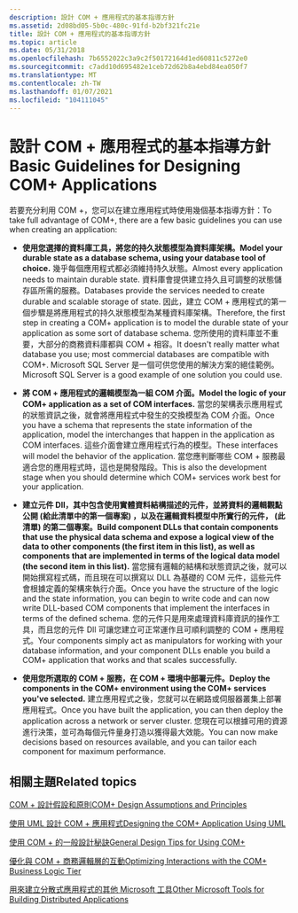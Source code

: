 ```yaml
---
description: 設計 COM + 應用程式的基本指導方針
ms.assetid: 2d08bd05-5b0c-480c-91fd-b2bf321fc21e
title: 設計 COM + 應用程式的基本指導方針
ms.topic: article
ms.date: 05/31/2018
ms.openlocfilehash: 7b6552022c3a9c2f50172164d1ed60811c5272e0
ms.sourcegitcommit: c7add10d695482e1ceb72d62b8a4ebd84ea050f7
ms.translationtype: MT
ms.contentlocale: zh-TW
ms.lasthandoff: 01/07/2021
ms.locfileid: "104111045"
---
```

# <a name="basic-guidelines-for-designing-com-applications"></a><span data-ttu-id="d0eaa-103">設計 COM + 應用程式的基本指導方針</span><span class="sxs-lookup"><span data-stu-id="d0eaa-103">Basic Guidelines for Designing COM+ Applications</span></span>

<span data-ttu-id="d0eaa-104">若要充分利用 COM +，您可以在建立應用程式時使用幾個基本指導方針：</span><span class="sxs-lookup"><span data-stu-id="d0eaa-104">To take full advantage of COM+, there are a few basic guidelines you can use when creating an application:</span></span>

-   <span data-ttu-id="d0eaa-105">**使用您選擇的資料庫工具，將您的持久狀態模型為資料庫架構。**</span><span class="sxs-lookup"><span data-stu-id="d0eaa-105">**Model your durable state as a database schema, using your database tool of choice.**</span></span> <span data-ttu-id="d0eaa-106">幾乎每個應用程式都必須維持持久狀態。</span><span class="sxs-lookup"><span data-stu-id="d0eaa-106">Almost every application needs to maintain durable state.</span></span> <span data-ttu-id="d0eaa-107">資料庫會提供建立持久且可調整的狀態儲存區所需的服務。</span><span class="sxs-lookup"><span data-stu-id="d0eaa-107">Databases provide the services needed to create durable and scalable storage of state.</span></span> <span data-ttu-id="d0eaa-108">因此，建立 COM + 應用程式的第一個步驟是將應用程式的持久狀態模型為某種資料庫架構。</span><span class="sxs-lookup"><span data-stu-id="d0eaa-108">Therefore, the first step in creating a COM+ application is to model the durable state of your application as some sort of database schema.</span></span> <span data-ttu-id="d0eaa-109">您所使用的資料庫並不重要，大部分的商務資料庫都與 COM + 相容。</span><span class="sxs-lookup"><span data-stu-id="d0eaa-109">It doesn't really matter what database you use; most commercial databases are compatible with COM+.</span></span> <span data-ttu-id="d0eaa-110">Microsoft SQL Server 是一個可供您使用的解決方案的絕佳範例。</span><span class="sxs-lookup"><span data-stu-id="d0eaa-110">Microsoft SQL Server is a good example of one solution you could use.</span></span>

-   <span data-ttu-id="d0eaa-111">**將 COM + 應用程式的邏輯模型為一組 COM 介面。**</span><span class="sxs-lookup"><span data-stu-id="d0eaa-111">**Model the logic of your COM+ application as a set of COM interfaces.**</span></span> <span data-ttu-id="d0eaa-112">當您的架構表示應用程式的狀態資訊之後，就會將應用程式中發生的交換模型為 COM 介面。</span><span class="sxs-lookup"><span data-stu-id="d0eaa-112">Once you have a schema that represents the state information of the application, model the interchanges that happen in the application as COM interfaces.</span></span> <span data-ttu-id="d0eaa-113">這些介面會建立應用程式行為的模型。</span><span class="sxs-lookup"><span data-stu-id="d0eaa-113">These interfaces will model the behavior of the application.</span></span> <span data-ttu-id="d0eaa-114">當您應判斷哪些 COM + 服務最適合您的應用程式時，這也是開發階段。</span><span class="sxs-lookup"><span data-stu-id="d0eaa-114">This is also the development stage when you should determine which COM+ services work best for your application.</span></span>

-   <span data-ttu-id="d0eaa-115">**建立元件 Dll，其中包含使用實體資料結構描述的元件，並將資料的邏輯觀點公開 (給此清單中的第一個專案) ，以及在邏輯資料模型中所實行的元件， (此清單) 的第二個專案。**</span><span class="sxs-lookup"><span data-stu-id="d0eaa-115">**Build component DLLs that contain components that use the physical data schema and expose a logical view of the data to other components (the first item in this list), as well as components that are implemented in terms of the logical data model (the second item in this list).**</span></span> <span data-ttu-id="d0eaa-116">當您擁有邏輯的結構和狀態資訊之後，就可以開始撰寫程式碼，而且現在可以撰寫以 DLL 為基礎的 COM 元件，這些元件會根據定義的架構來執行介面。</span><span class="sxs-lookup"><span data-stu-id="d0eaa-116">Once you have the structure of the logic and the state information, you can begin to write code and can now write DLL-based COM components that implement the interfaces in terms of the defined schema.</span></span> <span data-ttu-id="d0eaa-117">您的元件只是用來處理資料庫資訊的操作工具，而且您的元件 Dll 可讓您建立可正常運作且可順利調整的 COM + 應用程式。</span><span class="sxs-lookup"><span data-stu-id="d0eaa-117">Your components simply act as manipulators for working with your database information, and your component DLLs enable you build a COM+ application that works and that scales successfully.</span></span>

-   <span data-ttu-id="d0eaa-118">**使用您所選取的 COM + 服務，在 COM + 環境中部署元件。**</span><span class="sxs-lookup"><span data-stu-id="d0eaa-118">**Deploy the components in the COM+ environment using the COM+ services you've selected.**</span></span> <span data-ttu-id="d0eaa-119">建立應用程式之後，您就可以在網路或伺服器叢集上部署應用程式。</span><span class="sxs-lookup"><span data-stu-id="d0eaa-119">Once you have built the application, you can then deploy the application across a network or server cluster.</span></span> <span data-ttu-id="d0eaa-120">您現在可以根據可用的資源進行決策，並可為每個元件量身打造以獲得最大效能。</span><span class="sxs-lookup"><span data-stu-id="d0eaa-120">You can now make decisions based on resources available, and you can tailor each component for maximum performance.</span></span>

## <a name="related-topics"></a><span data-ttu-id="d0eaa-121">相關主題</span><span class="sxs-lookup"><span data-stu-id="d0eaa-121">Related topics</span></span>

<dl> <dt>

[<span data-ttu-id="d0eaa-122">COM + 設計假設和原則</span><span class="sxs-lookup"><span data-stu-id="d0eaa-122">COM+ Design Assumptions and Principles</span></span>](com--design-assumptions-and-principles.md)
</dt> <dt>

[<span data-ttu-id="d0eaa-123">使用 UML 設計 COM + 應用程式</span><span class="sxs-lookup"><span data-stu-id="d0eaa-123">Designing the COM+ Application Using UML</span></span>](designing-the-com--application-using-uml.md)
</dt> <dt>

[<span data-ttu-id="d0eaa-124">使用 COM + 的一般設計秘訣</span><span class="sxs-lookup"><span data-stu-id="d0eaa-124">General Design Tips for Using COM+</span></span>](general-design-tips-for-using-com-.md)
</dt> <dt>

[<span data-ttu-id="d0eaa-125">優化與 COM + 商務邏輯層的互動</span><span class="sxs-lookup"><span data-stu-id="d0eaa-125">Optimizing Interactions with the COM+ Business Logic Tier</span></span>](optimizing-interactions-with-the-com--business-logic-tier.md)
</dt> <dt>

[<span data-ttu-id="d0eaa-126">用來建立分散式應用程式的其他 Microsoft 工具</span><span class="sxs-lookup"><span data-stu-id="d0eaa-126">Other Microsoft Tools for Building Distributed Applications</span></span>](other-microsoft-tools-for-building-distributed-applications.md)
</dt> </dl>

 

 



